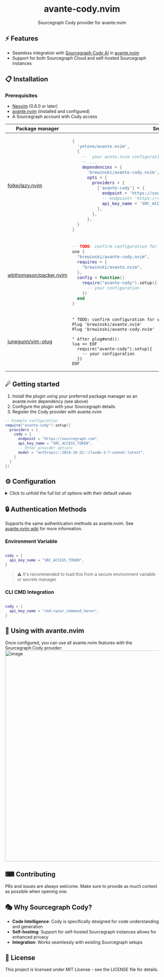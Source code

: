 <p align="center">
  <h1 align="center">avante-cody.nvim</h2>
</p>

<p align="center">
  Sourcegraph Cody provider for avante.nvim
</p>

## ⚡️ Features

- Seamless integration with [Sourcegraph Cody AI](https://sourcegraph.com/cody) in [avante.nvim](https://github.com/brewinski/avante.nvim)
- Support for both Sourcegraph Cloud and self-hosted Sourcegraph instances
<!-- - Secure authentication using multiple methods including 1Password CLI -->
<!-- - Intelligent context gathering for more accurate code completions and explanations -->

## 📋 Installation

### Prerequisites

- [Neovim](https://neovim.io/) (0.8.0 or later)
- [avante.nvim](https://github.com/brewinski/avante.nvim) (installed and configured)
- A Sourcegraph account with Cody access

<div align="center">
<table>
<thead>
<tr>
<th>Package manager</th>
<th>Snippet</th>
</tr>
</thead>
<tbody>
<tr>
<td>

[folke/lazy.nvim](https://github.com/folke/lazy.nvim)

</td>
<td>

```lua
{
  'yetone/avante.nvim',
  {
    --  your avnte.nvim configuration
    -- ...
    dependencies = {
      'brewinski/avante-cody.nvim',
      opts = {
        providers = {
          ['avante-cody'] = {
            endpoint = 'https://sourcegraph.com',
            -- endpoint= 'https://<your_instance>.sourcegraphcloud.com',
            api_key_name = 'SRC_ACCESS_TOKEN',
          },
        },
      },
  }
}
```

</td>
</tr>
<tr>
<td>

[wbthomason/packer.nvim](https://github.com/wbthomason/packer.nvim)

</td>
<td>

```lua
-- TODO: confirm configuration for packer
use {
  "brewinski/avante-cody.nvim",
  requires = {
    "brewinski/avante.nvim",
  },
  config = function()
    require("avante-cody").setup({
      -- your configuration
    })
  end
}
```

</td>
</tr>
<tr>
<td>

[junegunn/vim-plug](https://github.com/junegunn/vim-plug)

</td>
<td>

```vim
" TODO: confirm configuration for vim-plug 
Plug 'brewinski/avante.nvim'
Plug 'brewinski/avante-cody.nvim'

" After plug#end():
lua << EOF
  require("avante-cody").setup({
    -- your configuration
  })
EOF
```

</td>
</tr>
</tbody>
</table>
</div>

## ☄ Getting started

1. Install the plugin using your preferred package manager as an avante.nvim dependency (see above)
2. Configure the plugin with your Sourcegraph details
3. Register the Cody provider with avante.nvim

```lua
-- Example configuration
require("avante-cody").setup({
  providers = {
    cody = {
      endpoint = "https://sourcegraph.com",
      api_key_name = "SRC_ACCESS_TOKEN",
      -- Other provider options
      model = "anthropic::2024-10-22::claude-3-7-sonnet-latest",
    }
  }
})
```

## ⚙ Configuration

<details>
<summary>Click to unfold the full list of options with their default values</summary>

```lua
require("avante-cody").setup({
  debug = false, -- Enable debug logging
  providers = {
    cody = {
      -- defaults
      use_xml_format = true,
      disable_tools = false,
      endpoint = "https://sourcegraph.com",
      api_key_name = "SRC_ACCESS_TOKEN",
      max_tokens = 30000,
      max_output_tokens = 4000,
      stream = true,
      topK = -1,
      topP = -1,
      model = "anthropic::2024-10-22::claude-3-7-sonnet-latest",
      proxy = nil,
      allow_insecure = false, -- Allow insecure server connections
      timeout = 30000, -- Timeout in milliseconds
      temperature = 0,
      cody_context = {},
      role_map = {
          user = "human",
          assistant = "assistant",
          system = "system",
      },
    }
  }
})
```

</details>

## 🔒 Authentication Methods

Supports the same authentication methods as avante.nvim. See [avante.nvim wiki](https://github.com/yetone/avante.nvim/wiki#secrets) for more information.

### Environment Variable 

```lua

cody = {
  api_key_name = "SRC_ACCESS_TOKEN",
}
```

> ⚠️ It's recommended to load this from a secure environment variable or secrets manager

### CLI CMD Integration

```lua

cody = {
  api_key_name = "cmd:<your_command_here>",
}
```

<!-- ## 🧰 Commands -->
<!---->
<!-- | Command | Description | -->
<!-- |---------|-------------| -->
<!-- | `:AvanteSelectProvider cody` | Select Cody as the active AI provider | -->
<!-- | `:AvanteCodyToggle` | Toggle the Cody provider on/off | -->

## 🤝 Using with avante.nvim

Once configured, you can use all avante.nvim features with the Sourcegraph Cody provider:
<img width="690" alt="image" src="https://github.com/user-attachments/assets/b336111f-60a0-4144-b6f8-7d4798bf48e0" />

## ⌨ Contributing

PRs and issues are always welcome. Make sure to provide as much context as possible when opening one.

## 🎭 Why Sourcegraph Cody?

- **Code Intelligence**: Cody is specifically designed for code understanding and generation
- **Self-hosting**: Support for self-hosted Sourcegraph instances allows for enhanced privacy
- **Integration**: Works seamlessly with existing Sourcegraph setups

## 📄 License

This project is licensed under MIT License - see the LICENSE file for details.
